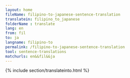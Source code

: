 ```yaml
---
layout: home
fileName: filipino-to-japanese-sentence-translation
translatein: filipino_to_japanese
folderName : translate
lang: en
from: fil
to: ja
langname: filipino-to
permalink: /filipino-to-japanese-sentence-translation
tool: sentence-translations
matchurls: en&&fil&&ja
---
```

{% include section/translateinto.html %}

